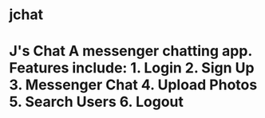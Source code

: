 # jchat
# J's Chat A messenger chatting app. Features include: 1. Login 2. Sign Up 3. Messenger Chat 4. Upload Photos 5. Search Users 6. Logout
